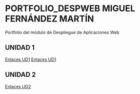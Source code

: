 # PORTFOLIO_DESPWEB MIGUEL FERNÁNDEZ MARTÍN
Portfolio del módulo de Despliegue de Aplicaciones Web
## UNIDAD 1
[Enlaces UD1](https://github.com/miguelfernandezmartin/PORTFOLIO_DESPWEB/blob/main/UD1:GitHubYMarkdown/enlaces_UD1.md)
[Enlaces UD1](https://github.com/miguelfernandezmartin/PORTFOLIO_DESPWEB/blob/main/UD1:GitHubYMarkdown/diario_UD1.md)
## UNIDAD 2
[Enlaces UD2]()
